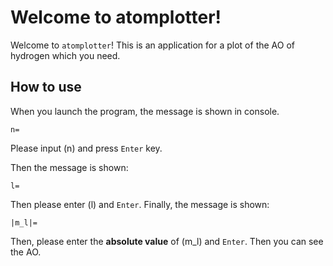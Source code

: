 # Welcome to atomplotter!

Welcome to `atomplotter`! This is an application for a plot of the AO of hydrogen which you need.

## How to use

When you launch the program, the message is shown in console.

```
n=
```

Please input \(n\) and press `Enter` key.

Then the message is shown:

```
l=
```

Then please enter \(l\) and `Enter`. Finally, the message is shown:

```
|m_l|=
```

Then, please enter the __absolute value__ of \(m_l\) and `Enter`. Then you can see the AO.

